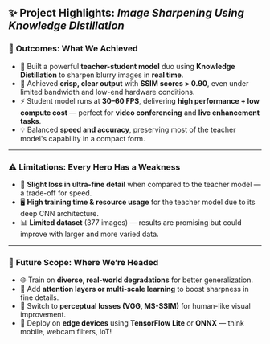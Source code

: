 ## ✨ Project Highlights: *Image Sharpening Using Knowledge Distillation*

### 🏁 **Outcomes: What We Achieved**
- 🧠 Built a powerful **teacher-student model** duo using **Knowledge Distillation** to sharpen blurry images in **real time**.
- 📸 Achieved **crisp, clear output** with **SSIM scores > 0.90**, even under limited bandwidth and low-end hardware conditions.
- ⚡️ Student model runs at **30–60 FPS**, delivering **high performance + low compute cost** — perfect for **video conferencing** and **live enhancement tasks**.
- 💡 Balanced **speed and accuracy**, preserving most of the teacher model's capability in a compact form.

---

### ⚠️ **Limitations: Every Hero Has a Weakness**
- 🧪 **Slight loss in ultra-fine detail** when compared to the teacher model — a trade-off for speed.
- 🖥️ **High training time & resource usage** for the teacher model due to its deep CNN architecture.
- 📊 **Limited dataset** (377 images) — results are promising but could improve with larger and more varied data.

---

### 🚀 **Future Scope: Where We’re Headed**
- 🌐 Train on **diverse, real-world degradations** for better generalization.
- 🧠 Add **attention layers or multi-scale learning** to boost sharpness in fine details.
- 🎯 Switch to **perceptual losses (VGG, MS-SSIM)** for human-like visual improvement.
- 📱 Deploy on **edge devices** using **TensorFlow Lite** or **ONNX** — think mobile, webcam filters, IoT!
